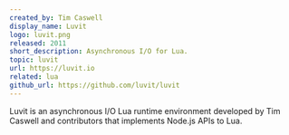 ```yaml
---
created_by: Tim Caswell
display_name: Luvit
logo: luvit.png
released: 2011
short_description: Asynchronous I/O for Lua.
topic: luvit
url: https://luvit.io
related: lua
github_url: https://github.com/luvit/luvit
---
```


Luvit is an asynchronous I/O Lua runtime environment developed by Tim Caswell
and contributors that implements Node.js APIs to Lua.
